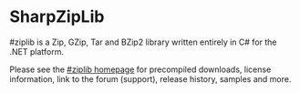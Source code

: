 SharpZipLib
===========

\#ziplib is a Zip, GZip, Tar and BZip2 library written entirely in C# for the .NET platform.

Please see the [\#ziplib homepage](http://icsharpcode.github.io/SharpZipLib/) for precompiled downloads, 
license information, link to the forum (support), release history, samples and more.
